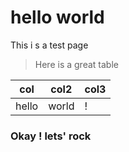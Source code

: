 

# hello world


This i s a test page


> Here is a great table

|col|col2|col3
|-|-|-|
|hello|world|!|


### Okay ! lets' rock
